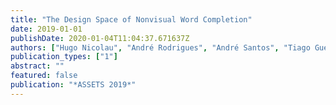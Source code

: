 ```yaml
---
title: "The Design Space of Nonvisual Word Completion"
date: 2019-01-01
publishDate: 2020-01-04T11:04:37.671637Z
authors: ["Hugo Nicolau", "André Rodrigues", "André Santos", "Tiago Guerreiro", "Kyle Montague", "João Guerreiro"]
publication_types: ["1"]
abstract: ""
featured: false
publication: "*ASSETS 2019*"
---
```


